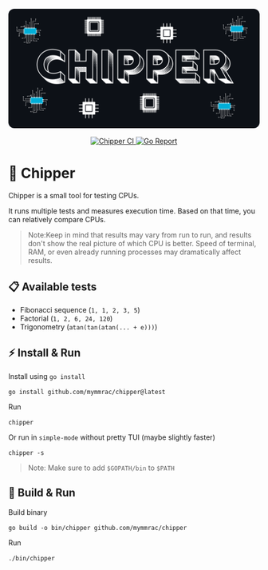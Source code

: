 <p align="center">
  <img src="docs/chipper.png" alt="Chipper logo" width="512px" style="border-radius: 12px;">
</p>

<p align="center">
    <a href="https://github.com/mymmrac/chipper/actions/workflows/ci.yaml">
        <img src="https://github.com/mymmrac/chipper/actions/workflows/ci.yaml/badge.svg" alt="Chipper CI">
    </a>
    <a href="https://goreportcard.com/report/github.com/mymmrac/chipper">
        <img src="https://goreportcard.com/badge/github.com/mymmrac/chipper" alt="Go Report">
    </a>
</p>

# 👾 Chipper

Chipper is a small tool for testing CPUs.

It runs multiple tests and measures execution time. Based on that time, you can relatively compare CPUs.

> Note:Keep in mind that results may vary from run to run, and results don't show the real picture of which CPU is
> better. Speed of terminal, RAM, or even already running processes may dramatically affect results.

## 📋 Available tests

- Fibonacci sequence (`1, 1, 2, 3, 5`)
- Factorial (`1, 2, 6, 24, 120`)
- Trigonometry (`atan(tan(atan(... + e)))`)

## ⚡️ Install & Run

Install using `go install`

```shell
go install github.com/mymmrac/chipper@latest
```

Run

```shell
chipper
```

Or run in `simple-mode` without pretty TUI (maybe slightly faster)

```shell
chipper -s
```

> Note: Make sure to add `$GOPATH/bin` to `$PATH`

## 💾 Build & Run

Build binary

```shell
go build -o bin/chipper github.com/mymmrac/chipper
```

Run

```shell
./bin/chipper
```
